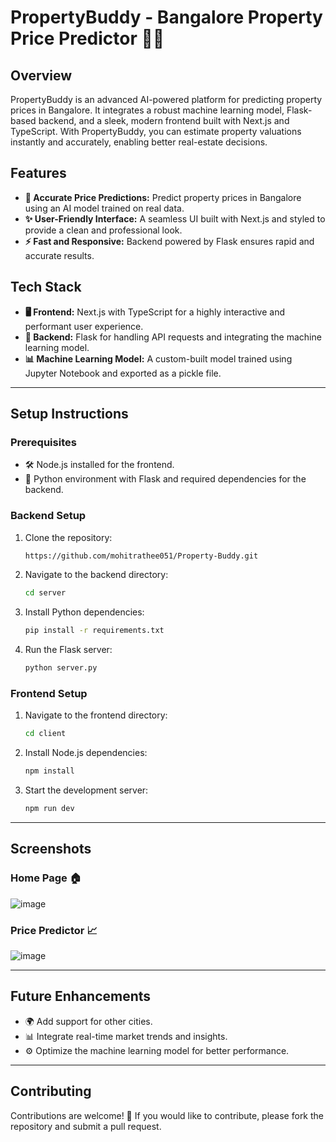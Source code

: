 # PropertyBuddy - Bangalore Property Price Predictor 🌇🏡

## Overview

PropertyBuddy is an advanced AI-powered platform for predicting property prices in Bangalore. It integrates a robust machine learning model, Flask-based backend, and a sleek, modern frontend built with Next.js and TypeScript. With PropertyBuddy, you can estimate property valuations instantly and accurately, enabling better real-estate decisions.

## Features

- **🎯 Accurate Price Predictions:** Predict property prices in Bangalore using an AI model trained on real data.
- **✨ User-Friendly Interface:** A seamless UI built with Next.js and styled to provide a clean and professional look.
- **⚡ Fast and Responsive:** Backend powered by Flask ensures rapid and accurate results.

## Tech Stack

- **🖥️ Frontend:** Next.js with TypeScript for a highly interactive and performant user experience.
- **🔧 Backend:** Flask for handling API requests and integrating the machine learning model.
- **📊 Machine Learning Model:** A custom-built model trained using Jupyter Notebook and exported as a pickle file.

---

## Setup Instructions

### Prerequisites

- 🛠️ Node.js installed for the frontend.
- 🐍 Python environment with Flask and required dependencies for the backend.

### Backend Setup

1. Clone the repository:
   ```bash
   https://github.com/mohitrathee051/Property-Buddy.git
   ```
2. Navigate to the backend directory:
   ```bash
   cd server
   ```
3. Install Python dependencies:
   ```bash
   pip install -r requirements.txt
   ```
4. Run the Flask server:
   ```bash
   python server.py
   ```

### Frontend Setup

1. Navigate to the frontend directory:
   ```bash
   cd client
   ```
2. Install Node.js dependencies:
   ```bash
   npm install
   ```
3. Start the development server:
   ```bash
   npm run dev
   ```

---

## Screenshots

### Home Page 🏠
![image](https://github.com/user-attachments/assets/d6a611ea-81a2-46ff-9d1e-d5af36e01936)



### Price Predictor 📈
![image](https://github.com/user-attachments/assets/cad989f1-b954-4e32-9ac5-529cb14112a9)



---

## Future Enhancements

- 🌍 Add support for other cities.
- 📊 Integrate real-time market trends and insights.
- ⚙️ Optimize the machine learning model for better performance.

---

## Contributing

Contributions are welcome! 🌟 If you would like to contribute, please fork the repository and submit a pull request.

